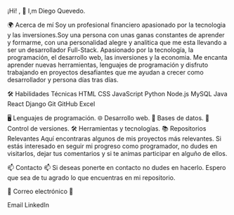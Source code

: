 ¡Hi! , 👋 I,m Diego Quevedo.

🌍 Acerca de mí
Soy un profesional financiero apasionado por la tecnologia y las inversiones.Soy una persona con unas ganas constantes de aprender y formarme, con una personalidad alegre y analitica que me esta llevando a ser un desarrollador Full-Stack. Apasionado por la tecnología, la programación, el desarrollo web, las inversiones y la economia. Me encanta aprender nuevas herramientas, lenguajes de programación y disfruto trabajando en proyectos desafiantes que me ayudan a crecer como desarrollador y persona días tras días.


🛠️ Habilidades Técnicas
HTML CSS JavaScript Python Node.js MySQL Java React Django Git GitHub Excel

🖥️ Lenguajes de programación.
🌐 Desarrollo web.
💾 Bases de datos.
🔧 Control de versiones.
🛠️ Herramientas y tecnologías.
📚 Repositorios Relevantes
Aquí encontraras algunos de mis proyectos más relevantes. Si estás interesado en seguir mi progreso como programador, no dudes en visitarlos, dejar tus comentarios y si te animas participar en alguño de ellos.

📫 Contacto 📫
Si deseas ponerte en contacto no dudes en hacerlo. Espero que sea de tu agrado lo que encuentras en mi repositorio.

📧 Correo electrónico 📧

Email LinkedIn
